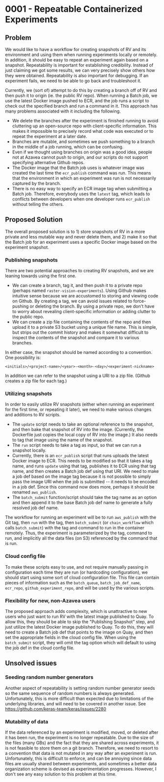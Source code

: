 # 0001 - Repeatable Containerized Experiments

## Problem
We would like to have a workflow for creating snapshots of RV and its environment and using them when running experiments locally or remotely. In addition, it should be easy to repeat an experiment again based on a snapshot. Repeatability is important for establishing credibility. Instead of just claiming we got some results, we can very precisely show others how they were obtained. Repeatability is also important for debugging. If an experiment fails, we need to be able to go back and troubleshoot it.

Currently, we (sort of) attempt to do this by creating a branch off of RV and then push it to origin (ie. the public RV repo). When running a Batch job, we use the latest Docker image pushed to ECR, and the job runs a script to check out the specified branch and run a command in it. This approach has many problems associated with it including the following.
* We delete the branches after the experiment is finished running to avoid cluttering up an open-source repo with client-specific information. This makes it impossible to precisely record what code was executed or to repeat the experiment at a later date.
* Branches are mutable, and sometimes we push something to a branch in the middle of a job running, which can be confusing.
* Even if we thought using branches on origin was a good idea, people not at Azavea cannot push to origin, and our scripts do not support specifying alternative Github repos.
* The Docker image that the Batch job uses is whatever image was created the last time the `ecr_publish` command was run. This means that the environment in which an experiment was run is not necessarily captured by the branch.
* There is no easy way to specify an ECR image tag when submitting a Batch job. Therefore, everybody uses the `latest` tag, which leads to conflicts between developers when one developer runs `ecr_publish` without telling the others.

## Proposed Solution

The overall proposed solution is to 1) store snapshots of RV in a more private and less mutable way and never delete them, and 2) make it so that the Batch job for an experiment uses a specific Docker image based on the experiment snapshot.

### Publishing snapshots
There are two potential approaches to creating RV snapshots, and we are leaning towards using the first one.
* We can create a branch, tag it, and then push it to a private repo (perhaps named `raster-vision-experiments`). Using Github makes intuitive sense because we are accustomed to storing and viewing code on Github. By creating a tag, we can avoid issues related to force-pushing or deleting the branch. By using a private repo, we don't have to worry about revealing client-specific information or adding clutter to the public repo.
* We can create a zip file containing the contents of the repo and then upload it to a private S3 bucket using a unique file name. This is simple, but strips out the commit history and makes it somewhat difficult to inspect the contents of the snapshot and compare it to various branches.

In either case, the snapshot should be named according to a convention. One possibility is:
```
<initials>/<project-name>/<year>-<month>-<day>/<experiment-nickname>
```
In addition we can refer to the snapshot using a URI to a zip file. (Github creates a zip file for each tag.)

### Utilizing snapshots
In order to easily utilize RV snapshots (either when running an experiment for the first time, or repeating it later), we need to make various changes and additions to RV scripts.
* The `update` script needs to take an optional reference to the snapshot, and then bake that snapshot of RV into the image. (Currently, the Dockerfile just copies the local copy of RV into the image.) It also needs to tag that image using the name of the snapshot.
* The `run` script needs to take a tag as input, so that we can run a snapshot locally.
* Currently, there is an `ecr_publish` script that runs uploads the latest Docker image to ECR. This needs to be modified so that it takes a tag name, and runs `update` using that tag, publishes it to ECR using that tag name, and then creates a Batch job def using that URI. We need to make a job def based on the image tag because it is not possible to simply pass the image URI when the job is submitted -- it needs to be encoded in a job def. Since this command now does more, perhaps it should be renamed `aws_publish`.
* The `batch_submit` function/script should take the tag name as an option and then append it to the base Batch job def name to generate a fully resolved job def name.

The workflow for running an experiment will be to run `aws_publish` with the Git tag, then `run` with the tag, then `batch_submit` (or `chain_workflow` which calls `batch_submit`) with the tag and command to run in the container remotely. Thus, the experiment is parameterized by the tag, command to run, and implicitly all the data files (on S3) referenced by the command that is run.

### Cloud config file
To make these scripts easy to use, and not require manually passing in configuration each time they are run (or hardcoding configuration), we should start using some sort of cloud configuration file. This file can contain pieces of information such as the `batch_queue`, `batch_job_def_name`, `ecr_repo`, `github_experiment_repo`, and will be used by the various scripts.

### Flexibility for new, non-Azavea users
The proposed approach adds complexity, which is unattractive to new users who just want to run RV with the latest image published to Quay. To allow this, they should be able to skip the "Publishing Snapshot" step, and just utilize the latest Docker image published to Quay. To do this, they will need to create a Batch job def that points to the image on Quay, and then set the appropriate  fields in the cloud config file. When using the `batch_submit` script, they will omit the tag option which will default to using the job def in the cloud config file.

## Unsolved issues

### Seeding random number generators
Another aspect of repeatability is setting random number generator seeds so the same sequence of random numbers is always generated. Unfortunately, this is more difficult than expected due to limitations of the underlying libraries, and will need to be covered in another issue. See https://github.com/keras-team/keras/issues/2280

### Mutability of data
If the data referenced by an experiment is modified, moved, or deleted after it has been run, the experiment is no longer repeatable. Due to the size of the files (many GBs) and the fact that they are shared across experiments, it is not feasible to store them on a git branch. Therefore, we need to resort to a convention that data is not mutated in any way after an experiment is run. Unfortunately, this is difficult to enforce, and can be annoying since data files are usually shared between experiments, and sometimes a better data organization scheme is devised as experimentation progresses. However, I don't see any easy solution to this problem at this time.
